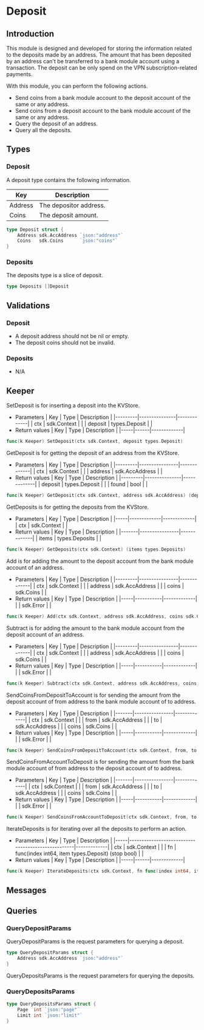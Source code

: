 <!-- markdownlint-configure-file { "MD024": { "allow_different_nesting": true } } -->

# Deposit

## Introduction

This module is designed and developed for storing the information related to the deposits made by an address. The amount that has been deposited by an address can't be transferred to a bank module account using a transaction. The deposit can be only spend on the VPN subscription-related payments.

With this module, you can perform the following actions.

- Send coins from a bank module account to the deposit account of the same or any address.
- Send coins from a deposit account to the bank module account of the same or any address.
- Query the deposit of an address.
- Query all the deposits.

## Types

### Deposit

A deposit type contains the following information.

| Key     | Description            |
|---------|------------------------|
| Address | The depositor address. |
| Coins   | The deposit amount.    |

```go
type Deposit struct {
    Address sdk.AccAddress `json:"address"`
    Coins   sdk.Coins      `json:"coins"`
}
```

### Deposits

The deposits type is a slice of deposit.

```go
type Deposits []Deposit
```

## Validations

### Deposit

- A deposit address should not be nil or empty.
- The deposit coins should not be invalid.

### Deposits

- N/A

## Keeper

SetDeposit is for inserting a deposit into the KVStore.

- Parameters
    | Key     | Type          | Description |
    |---------|---------------|-------------|
    | ctx     | sdk.Context   |             |
    | deposit | types.Deposit |             |
- Return values
    | Key | Type | Description |
    |-----|------|-------------|

```go
func(k Keeper) SetDeposit(ctx sdk.Context, deposit types.Deposit)
```

GetDeposit is for getting the deposit of an address from the KVStore.

- Parameters
    | Key     | Type           | Description |
    |---------|----------------|-------------|
    | ctx     | sdk.Context    |             |
    | address | sdk.AccAddress |             |
- Return values
    | Key     | Type          | Description |
    |---------|---------------|-------------|
    | deposit | types.Deposit |             |
    | found   | bool          |             |

```go
func(k Keeper) GetDeposit(ctx sdk.Context, address sdk.AccAddress) (deposit types.Deposit, found bool)
```

GetDeposits is for getting the deposits from the KVStore.

- Parameters
    | Key | Type        | Description |
    |-----|-------------|-------------|
    | ctx | sdk.Context |             |
- Return values
    | Key   | Type           | Description |
    |-------|----------------|-------------|
    | items | types.Deposits |             |

```go
func(k Keeper) GetDeposits(ctx sdk.Context) (items types.Deposits)
```

Add is for adding the amount to the deposit account from the bank module account of an address.

- Parameters
    | Key     | Type           | Description |
    |---------|----------------|-------------|
    | ctx     | sdk.Context    |             |
    | address | sdk.AccAddress |             |
    | coins   | sdk.Coins      |             |
- Return values
    | Key | Type      | Description |
    |-----|-----------|-------------|
    |     | sdk.Error |             |

```go
func(k Keeper) Add(ctx sdk.Context, address sdk.AccAddress, coins sdk.Coins) sdk.Error
```

Subtract is for adding the amount to the bank module account from the deposit account of an address.

- Parameters
    | Key     | Type           | Description |
    |---------|----------------|-------------|
    | ctx     | sdk.Context    |             |
    | address | sdk.AccAddress |             |
    | coins   | sdk.Coins      |             |
- Return values
    | Key | Type      | Description |
    |-----|-----------|-------------|
    |     | sdk.Error |             |

```go
func(k Keeper) Subtract(ctx sdk.Context, address sdk.AccAddress, coins sdk.Coins) sdk.Error
```

SendCoinsFromDepositToAccount is for sending the amount from the deposit account of from address to the bank module account of to address.

- Parameters
    | Key   | Type           | Description |
    |-------|----------------|-------------|
    | ctx   | sdk.Context    |             |
    | from  | sdk.AccAddress |             |
    | to    | sdk.AccAddress |             |
    | coins | sdk.Coins      |             |
- Return values
    | Key | Type      | Description |
    |-----|-----------|-------------|
    |     | sdk.Error |             |

```go
func(k Keeper) SendCoinsFromDepositToAccount(ctx sdk.Context, from, to sdk.AccAddress, coins sdk.Coins) sdk.Error
```

SendCoinsFromAccountToDeposit is for sending the amount from the bank module account of from address to the deposit account of to address.

- Parameters
    | Key   | Type           | Description |
    |-------|----------------|-------------|
    | ctx   | sdk.Context    |             |
    | from  | sdk.AccAddress |             |
    | to    | sdk.AccAddress |             |
    | coins | sdk.Coins      |             |
- Return values
    | Key | Type      | Description |
    |-----|-----------|-------------|
    |     | sdk.Error |             |

```go
func(k Keeper) SendCoinsFromAccountToDeposit(ctx sdk.Context, from, to sdk.AccAddress, coins sdk.Coins) sdk.Error
```

IterateDeposits is for iterating over all the deposits to perform an action.

- Parameters
    | Key | Type                                              | Description |
    |-----|---------------------------------------------------|-------------|
    | ctx | sdk.Context                                       |             |
    | fn  | func(index int64, item types.Deposit) (stop bool) |             |
- Return values
    | Key | Type | Description |
    |-----|------|-------------|

```go
func(k Keeper) IterateDeposits(ctx sdk.Context, fn func(index int64, item types.Deposit) (stop bool))
```

## Messages

## Queries

### QueryDepositParams

QueryDepositParams is the request parameters for querying a deposit.

```go
type QueryDepositParams struct {
    Address sdk.AccAddress `json:"address"`
}
```

QueryDepositsParams is the request parameters for querying the deposits.

### QueryDepositsParams

```go
type QueryDepositsParams struct {
    Page  int `json:"page"`
    Limit int `json:"limit"`
}
```
